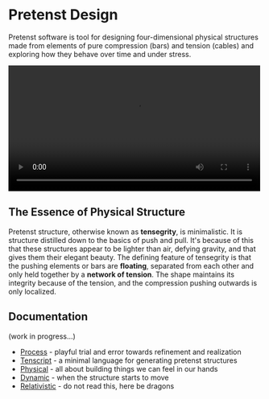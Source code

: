 <link rel="shortcut icon" type="image/x-icon" href="favicon.ico">

# Pretenst Design

Pretenst software is tool for designing four-dimensional physical structures made from elements of pure compression (bars) and tension (cables) and exploring how they behave over time and under stress.

<video width="500" loop="true" autoPlay="true">
    <source src="movies/zero-pretenst.mp4" type="video/mp4"/>
    Your browser does not support the video tag.
</video>

## The Essence of Physical Structure

Pretenst structure, otherwise known as **tensegrity**, is minimalistic. It is structure distilled down to the basics of push and pull. It's because of this that these structures appear to be lighter than air, defying gravity, and that gives them their elegant beauty. The defining feature of tensegrity is that the pushing elements or bars are **floating**, separated from each other and only held together by a **network of tension**. The shape maintains its integrity because of the tension, and the compression pushing outwards is only localized.

## Documentation

(work in progress...)

* [Process](process.md) - playful trial and error towards refinement and realization
* [Tenscript](tenscript.md) - a minimal language for generating pretenst structures
* [Physical](physical.md) - all about building things we can feel in our hands
* [Dynamic](dynamic.md) - when the structure starts to move
* [Relativistic](relativistic.md) - do not read this, here be dragons



